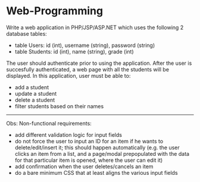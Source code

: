 # Web-Programming

Write a web application in PHP/JSP/ASP.NET which uses the following 2
database tables:
- table Users: id (int), username (string), password (string)
- table Students: id (int), name (string), grade (int)

The user should authenticate prior to using the application. After the
user is succesfully authenticated, a web page with all the students will be displayed. 
In this application, user must be able to:

- add a student   
- update a student    
- delete a student 
- filter students based on their names

--------------------------------------------------------------------------
Obs: Non-functional requirements:
- add different validation logic for input fields
- do not force the user to input an ID for an item if he wants to delete/edit/insert it; 
this should happen automatically (e.g. the user clicks an item from a list, 
and a page/modal prepopulated with the data for that particular item is opened, where the user can edit it)
- add confirmation when the user deletes/cancels an item
- do a bare minimum CSS that at least aligns the various input fields
